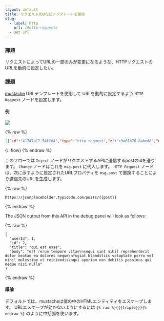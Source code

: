 ```yaml
---
layout: default
title: リクエスト先URLにテンプレートを使用
slug:
  - label: http
    url: /#http-requests
  - set url
---
```


### 課題

リクエストによってURLの一部のみが変更になるような、HTTPリクエストのURLを動的に設定したい。

### 課題

[mustache](http://mustache.github.io/mustache.5.html) URLテンプレートを使用して
URLを動的に設定するよう <code class="node">HTTP Request</code> ノードを設定します。

#### 例

![](/images/http/set-request-url-template.png)

{% raw %}
~~~json
[{"id":"41747a17.54ffd4","type":"http request","z":"c9a81b70.8abed8","name":"","method":"GET","ret":"txt","url":"https://jsonplaceholder.typicode.com/posts/{{post}}","tls":"","x":550,"y":480,"wires":[["d682318c.36823"]]},{"id":"d682318c.36823","type":"debug","z":"c9a81b70.8abed8","name":"","active":true,"console":"false","complete":"payload","x":710,"y":480,"wires":[]},{"id":"90bfea22.dd2b98","type":"inject","z":"c9a81b70.8abed8","name":"post id","topic":"","payload":"2","payloadType":"str","repeat":"","crontab":"","once":false,"x":250,"y":480,"wires":[["e67a0cc.596d4f"]]},{"id":"e67a0cc.596d4f","type":"change","z":"c9a81b70.8abed8","name":"","rules":[{"t":"set","p":"post","pt":"msg","to":"payload","tot":"msg"}],"action":"","property":"","from":"","to":"","reg":false,"x":390,"y":480,"wires":[["41747a17.54ffd4"]]}]
~~~
{: .flow}
{% endraw %}

このフローでは <code class="node">Inject</code> ノードがリクエストするAPIに送信するpostのidを送ります。
<code class="node">Change</code> ノードはこれを `msg.post` に代入します。
<code class="node">HTTP Request</code> ノードは、次に示すように設定されたURLプロパティを `msg.post` で置換することにより送信先のURLを生成します。

{% raw %}
~~~text
https://jsonplaceholder.typicode.com/posts/{{post}}
~~~
{% endraw %}

The JSON output from this API in the debug panel will look as follows:

{% raw %}
~~~text
{
  "userId": 1,
  "id": 2,
  "title": "qui est esse",
  "body": "est rerum tempore vitae\nsequi sint nihil reprehenderit dolor beatae ea dolores neque\nfugiat blanditiis voluptate porro vel nihil molestiae ut reiciendis\nqui aperiam non debitis possimus qui neque nisi nulla"
}
~~~
{% endraw %}

#### 議論

デフォルトでは、mustacheは値の中のHTMLエンティティをエスケープします。
URLエスケープが効かないようにするには `{% raw %}{{{triple}}}{% endraw %}` のように中括弧を使います。

